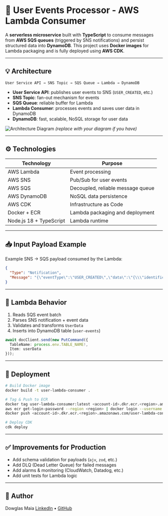 
# 📨 User Events Processor - AWS Lambda Consumer

A **serverless microservice** built with **TypeScript** to consume messages from **AWS SQS queues** (triggered by SNS notifications) and persist structured data into **DynamoDB**.
This project uses **Docker images** for Lambda packaging and is fully deployed using **AWS CDK**.

---

## 💡 Architecture

```
User Service API → SNS Topic → SQS Queue → Lambda → DynamoDB
```

* **User Service API**: publishes user events to SNS (`USER_CREATED`, etc.)
* **SNS Topic**: fan-out mechanism for events
* **SQS Queue**: reliable buffer for Lambda
* **Lambda Consumer**: processes events and saves user data in DynamoDB
* **DynamoDB**: fast, scalable, NoSQL storage for user data

![Architecture Diagram](https://raw.githubusercontent.com/your-repo-path/architecture.png)
*(replace with your diagram if you have)*

---

## ⚙️ Technologies

| Technology              | Purpose                           |
| ----------------------- | --------------------------------- |
| AWS Lambda              | Event processing                  |
| AWS SNS                 | Pub/Sub for user events           |
| AWS SQS                 | Decoupled, reliable message queue |
| AWS DynamoDB            | NoSQL data persistence            |
| AWS CDK                 | Infrastructure as Code            |
| Docker + ECR            | Lambda packaging and deployment   |
| Node.js 18 + TypeScript | Lambda runtime                    |

---

## 📥 Input Payload Example

Example SNS → SQS payload consumed by the Lambda:

```json
{
  "Type": "Notification",
  "Message": "{\"eventType\":\"USER_CREATED\",\"data\":\"{\\\"identification\\\":\\\"uuid\\\",\\\"nome\\\":\\\"John Doe\\\",\\\"email\\\":\\\"john@example.com\\\"}\"}"
}
```

---

## 📝 Lambda Behavior

1. Reads SQS event batch
2. Parses SNS notification + event data
3. Validates and transforms `UserData`
4. Inserts into DynamoDB table (`user-events`)

```typescript
await docClient.send(new PutCommand({
  TableName: process.env.TABLE_NAME!,
  Item: userData
}));
```

---

## 🚀 Deployment

```bash
# Build Docker image
docker build -t user-lambda-consumer .

# Tag & Push to ECR
docker tag user-lambda-consumer:latest <account-id>.dkr.ecr.<region>.amazonaws.com/user-lambda-consumer:latest
aws ecr get-login-password --region <region> | docker login --username AWS --password-stdin <account-id>.dkr.ecr.<region>.amazonaws.com
docker push <account-id>.dkr.ecr.<region>.amazonaws.com/user-lambda-consumer:latest

# Deploy CDK
cdk deploy
```

---

## ✅ Improvements for Production

* Add schema validation for payloads (`ajv`, `zod`, etc.)
* Add DLQ (Dead Letter Queue) for failed messages
* Add alarms & monitoring (CloudWatch, Datadog, etc.)
* Add unit tests for Lambda logic

---

## 📝 Author

Dowglas Maia
[LinkedIn](https://linkedin.com/in/dowglasmaia) • [GitHub](https://github.com/dowglasmaia)

